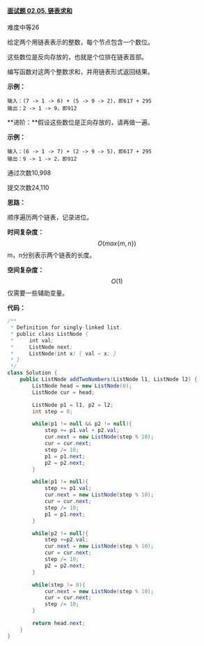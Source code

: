 #### [面试题 02.05. 链表求和](https://leetcode-cn.com/problems/sum-lists-lcci/)

难度中等26

给定两个用链表表示的整数，每个节点包含一个数位。

这些数位是反向存放的，也就是个位排在链表首部。

编写函数对这两个整数求和，并用链表形式返回结果。

 

**示例：**

```
输入：(7 -> 1 -> 6) + (5 -> 9 -> 2)，即617 + 295
输出：2 -> 1 -> 9，即912
```

**进阶：**假设这些数位是正向存放的，请再做一遍。

**示例：**

```
输入：(6 -> 1 -> 7) + (2 -> 9 -> 5)，即617 + 295
输出：9 -> 1 -> 2，即912
```

通过次数10,998

提交次数24,110



**思路：**

顺序遍历两个链表，记录进位。

**时间复杂度：**
$$
O(max\{m, n\})
$$
m，n分别表示两个链表的长度。

**空间复杂度：**
$$
O(1)
$$
仅需要一些辅助变量。



**代码：**

```java
/**
 * Definition for singly-linked list.
 * public class ListNode {
 *     int val;
 *     ListNode next;
 *     ListNode(int x) { val = x; }
 * }
 */
class Solution {
    public ListNode addTwoNumbers(ListNode l1, ListNode l2) {
        ListNode head = new ListNode(0);
        ListNode cur = head;

        ListNode p1 = l1, p2 = l2;
        int step = 0;

        while(p1 != null && p2 != null){
            step += p1.val + p2.val;
            cur.next = new ListNode(step % 10);
            cur = cur.next;
            step /= 10;
            p1 = p1.next;
            p2 = p2.next;
        }

        while(p1 != null){
            step += p1.val;
            cur.next = new ListNode(step % 10);
            cur = cur.next;
            step /= 10;
            p1 = p1.next;
        }

        while(p2 != null){
            step +=p2.val;
            cur.next = new ListNode(step % 10);
            cur = cur.next;
            step /= 10;
            p2 = p2.next;
        }

        while(step != 0){
            cur.next = new ListNode(step % 10);
            cur = cur.next;
            step /= 10;
        }

        return head.next;
    }
}
```

